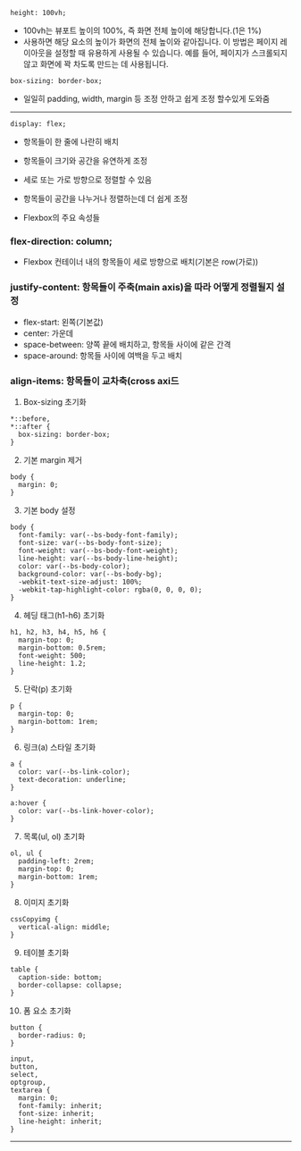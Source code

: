 `height: 100vh;`
- 100vh는 뷰포트 높이의 100%, 즉 화면 전체 높이에 해당합니다.(1은 1%)
- 사용하면 해당 요소의 높이가 화면의 전체 높이와 같아집니다. 이 방법은 페이지 레이아웃을 설정할 때 유용하게 사용될 수 있습니다. 예를 들어, 페이지가 스크롤되지 않고 화면에 꽉 차도록 만드는 데 사용됩니다.

`box-sizing: border-box;`
- 일일히 padding, width, margin 등 조정 안하고 쉽게 조정 할수있게 도와줌

--------------------------------------------------------------------------------------------------------

`display: flex;`
- 항목들이 한 줄에 나란히 배치
- 항목들이 크기와 공간을 유연하게 조정
- 세로 또는 가로 방향으로 정렬할 수 있음
- 항목들이 공간을 나누거나 정렬하는데 더 쉽게 조정

- Flexbox의 주요 속성들

### flex-direction: column;
- Flexbox 컨테이너 내의 항목들이 세로 방향으로 배치(기본은 row(가로))

### justify-content: 항목들이 주축(main axis)을 따라 어떻게 정렬될지 설정
- flex-start: 왼쪽(기본값)
- center: 가운데
- space-between: 양쪽 끝에 배치하고, 항목들 사이에 같은 간격
- space-around: 항목들 사이에 여백을 두고 배치

### align-items: 항목들이 교차축(cross axi드

1. Box-sizing 초기화
```
*::before,
*::after {
  box-sizing: border-box;
}
```

2. 기본 margin 제거
```
body {
  margin: 0;
}
```

3. 기본 body 설정
```
body {
  font-family: var(--bs-body-font-family);
  font-size: var(--bs-body-font-size);
  font-weight: var(--bs-body-font-weight);
  line-height: var(--bs-body-line-height);
  color: var(--bs-body-color);
  background-color: var(--bs-body-bg);
  -webkit-text-size-adjust: 100%;
  -webkit-tap-highlight-color: rgba(0, 0, 0, 0);
}
```

4. 헤딩 태그(h1-h6) 초기화
```
h1, h2, h3, h4, h5, h6 {
  margin-top: 0;
  margin-bottom: 0.5rem;
  font-weight: 500;
  line-height: 1.2;
}
```

5. 단락(p) 초기화
```
p {
  margin-top: 0;
  margin-bottom: 1rem;
}
```

6. 링크(a) 스타일 초기화
```
a {
  color: var(--bs-link-color);
  text-decoration: underline;
}

a:hover {
  color: var(--bs-link-hover-color);
}
```

7. 목록(ul, ol) 초기화
```
ol, ul {
  padding-left: 2rem;
  margin-top: 0;
  margin-bottom: 1rem;
}
```

8. 이미지 초기화
```
cssCopyimg {
  vertical-align: middle;
}
```

9. 테이블 초기화
```
table {
  caption-side: bottom;
  border-collapse: collapse;
}
```

10. 폼 요소 초기화
```
button {
  border-radius: 0;
}

input,
button,
select,
optgroup,
textarea {
  margin: 0;
  font-family: inherit;
  font-size: inherit;
  line-height: inherit;
}
```
---------------------------------------------------------------------------------
